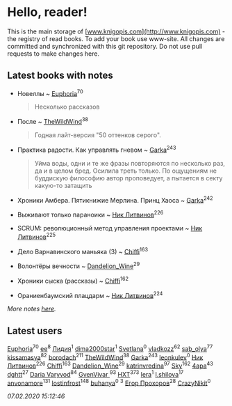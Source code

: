 # Hello, reader!
This is the main storage of [www.knigopis.com](http://www.knigopis.com) - the registry of read books.
To add your book use www-site. All changes are committed and synchronized with this git repository.
Do not use pull requests to make changes here.


## Latest books with notes
* Новеллы ~ [Euphoria](users/106/106304994652616315178-google)<sup>70</sup>
    > Несколько рассказов

* После ~ [TheWildWind](users/262/262062207519652-facebook)<sup>38</sup>
    > Годная лайт-версия "50 оттенков серого".

* Практика радости. Как управлять гневом ~ [Garka](users/115/115753719718250012620-google)<sup>243</sup>
    > Уйма воды, одни и те же фразы повторяются по несколько раз, да и в целом бред. Осилила треть только. По ощущениям не буддискую философию автор проповедует, а пытается в секту какую-то затащить

* Хроники Амбера. Пятикнижие Мерлина. Принц Хаоса ~ [Garka](users/115/115753719718250012620-google)<sup>242</sup>

* Выживают только параноики ~ [Ник Литвинов](users/241/241974816-vkontakte)<sup>226</sup>

* SCRUM: революционный метод управления проектами ~ [Ник Литвинов](users/241/241974816-vkontakte)<sup>225</sup>

* Дело Варнавинского маньяка (3) ~ [Chiffi](users/105/105831994080785626680-google)<sup>163</sup>

* Волонтёры вечности ~ [Dandelion_Wine](users/586/58602788-vkontakte)<sup>29</sup>

* Хроники сыска (рассказы) ~ [Chiffi](users/105/105831994080785626680-google)<sup>162</sup>

* Ораниенбаумский плацдарм ~ [Ник Литвинов](users/241/241974816-vkontakte)<sup>224</sup>


_More notes [here](latest_books_with_notes.md)._


## Latest users
[Euphoria](users/106/106304994652616315178-google)<sup>70</sup> 
[ee](users/219/2195256973544755662-mailru)<sup>8</sup> 
[Лидия](users/105/105055730920363448346-google)<sup>1</sup> 
[dima2000star](users/100/100014192622254671058-google)<sup>1</sup> 
[Svetlana](users/189/189154139125182-facebook)<sup>0</sup> 
[vladkozz](users/572/57239276-vkontakte)<sup>62</sup> 
[sab_olya](users/139/139338401-vkontakte)<sup>77</sup> 
[kissamasya](users/684/68439978-vkontakte)<sup>82</sup> 
[borodach](users/157/15706320-vkontakte)<sup>211</sup> 
[TheWildWind](users/262/262062207519652-facebook)<sup>38</sup> 
[Garka](users/115/115753719718250012620-google)<sup>243</sup> 
[leonkulev](users/184/184095117-vkontakte)<sup>0</sup> 
[Ник Литвинов](users/241/241974816-vkontakte)<sup>226</sup> 
[Chiffi](users/105/105831994080785626680-google)<sup>163</sup> 
[Dandelion_Wine](users/586/58602788-vkontakte)<sup>29</sup> 
[katrinvredina](users/233/2336755-vkontakte)<sup>97</sup> 
[Sky](users/118/118049897850017649660-google)<sup>162</sup> 
[4apa](users/117/117392596378069249667-google)<sup>43</sup> 
[dghtt](users/233/233860015-vkontakte)<sup>27</sup> 
[Daria Varyvod](users/829/829893410524253-facebook)<sup>84</sup> 
[GvenVivar ](users/158/158266434925901-facebook)<sup>93</sup> 
[HXT](users/100/100002563462782-facebook)<sup>373</sup> 
[lera](users/del/delta174mix-lastfm)<sup>1</sup> 
[l.shilova](users/101/10123344-vkontakte)<sup>17</sup> 
[anvonamore](users/595/5957175-vkontakte)<sup>131</sup> 
[lostinfrost](users/217/217891524-vkontakte)<sup>148</sup> 
[buhanya](users/100/100003407402533-facebook)<sup>0</sup> 
[](users/153/1537586159620888-facebook)<sup>3</sup> 
[Егор Прохоров](users/481/481937529-vkontakte)<sup>28</sup> 
[CrazyNikit](users/113/113640574971285781663-google)<sup>0</sup> 


_07.02.2020 15:12:46_
